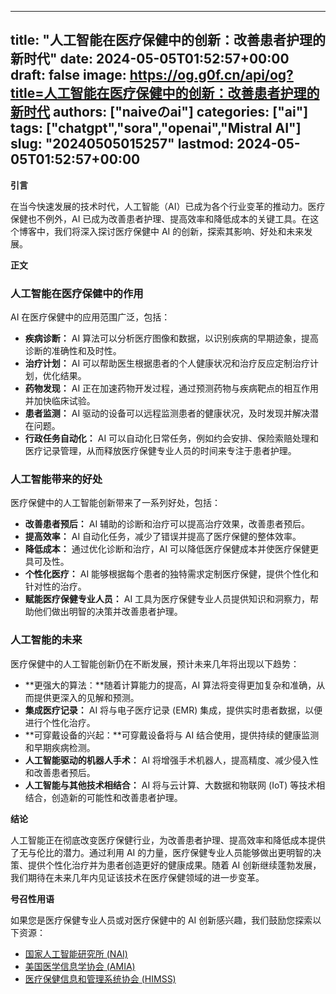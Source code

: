 
---
title: "人工智能在医疗保健中的创新：改善患者护理的新时代"
date: 2024-05-05T01:52:57+00:00
draft: false
image: https://og.g0f.cn/api/og?title=人工智能在医疗保健中的创新：改善患者护理的新时代
authors: ["naiveのai"]
categories: ["ai"]
tags: ["chatgpt","sora","openai","Mistral AI"]
slug: "20240505015257"
lastmod: 2024-05-05T01:52:57+00:00
---
**引言**

在当今快速发展的技术时代，人工智能（AI）已成为各个行业变革的推动力。医疗保健也不例外，AI 已成为改善患者护理、提高效率和降低成本的关键工具。在这个博客中，我们将深入探讨医疗保健中 AI 的创新，探索其影响、好处和未来发展。

**正文**

### 人工智能在医疗保健中的作用

AI 在医疗保健中的应用范围广泛，包括：

- **疾病诊断：** AI 算法可以分析医疗图像和数据，以识别疾病的早期迹象，提高诊断的准确性和及时性。
- **治疗计划：** AI 可以帮助医生根据患者的个人健康状况和治疗反应定制治疗计划，优化结果。
- **药物发现：** AI 正在加速药物开发过程，通过预测药物与疾病靶点的相互作用并加快临床试验。
- **患者监测：** AI 驱动的设备可以远程监测患者的健康状况，及时发现并解决潜在问题。
- **行政任务自动化：** AI 可以自动化日常任务，例如约会安排、保险索赔处理和医疗记录管理，从而释放医疗保健专业人员的时间来专注于患者护理。

### 人工智能带来的好处

医疗保健中的人工智能创新带来了一系列好处，包括：

- **改善患者预后：** AI 辅助的诊断和治疗可以提高治疗效果，改善患者预后。
- **提高效率：** AI 自动化任务，减少了错误并提高了医疗保健的整体效率。
- **降低成本：** 通过优化诊断和治疗，AI 可以降低医疗保健成本并使医疗保健更具可及性。
- **个性化医疗：** AI 能够根据每个患者的独特需求定制医疗保健，提供个性化和针对性的治疗。
- **赋能医疗保健专业人员：** AI 工具为医疗保健专业人员提供知识和洞察力，帮助他们做出明智的决策并改善患者护理。

### 人工智能的未来

医疗保健中的人工智能创新仍在不断发展，预计未来几年将出现以下趋势：

- **更强大的算法：**随着计算能力的提高，AI 算法将变得更加复杂和准确，从而提供更深入的见解和预测。
- **集成医疗记录：** AI 将与电子医疗记录 (EMR) 集成，提供实时患者数据，以便进行个性化治疗。
- **可穿戴设备的兴起：**可穿戴设备将与 AI 结合使用，提供持续的健康监测和早期疾病检测。
- **人工智能驱动的机器人手术：** AI 将增强手术机器人，提高精度、减少侵入性和改善患者预后。
- **人工智能与其他技术相结合：** AI 将与云计算、大数据和物联网 (IoT) 等技术相结合，创造新的可能性和改善患者护理。

**结论**

人工智能正在彻底改变医疗保健行业，为改善患者护理、提高效率和降低成本提供了无与伦比的潜力。通过利用 AI 的力量，医疗保健专业人员能够做出更明智的决策、提供个性化治疗并为患者创造更好的健康成果。随着 AI 创新继续蓬勃发展，我们期待在未来几年内见证该技术在医疗保健领域的进一步变革。

**号召性用语**

如果您是医疗保健专业人员或对医疗保健中的 AI 创新感兴趣，我们鼓励您探索以下资源：

- [国家人工智能研究所 (NAI)](https://www.niai.nih.gov/)
- [美国医学信息学协会 (AMIA)](https://www.amia.org/)
- [医疗保健信息和管理系统协会 (HIMSS)](https://www.himss.org/)